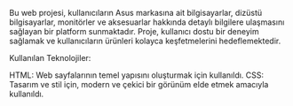 Bu web projesi, kullanıcıların Asus markasına ait bilgisayarlar, dizüstü bilgisayarlar, monitörler ve aksesuarlar hakkında detaylı bilgilere ulaşmasını sağlayan bir platform sunmaktadır. Proje, kullanıcı dostu bir deneyim sağlamak ve kullanıcıların ürünleri kolayca keşfetmelerini hedeflemektedir.

Kullanılan Teknolojiler:

HTML: Web sayfalarının temel yapısını oluşturmak için kullanıldı.
 CSS: Tasarım ve stil için, modern ve çekici bir görünüm elde etmek amacıyla kullanıldı.
